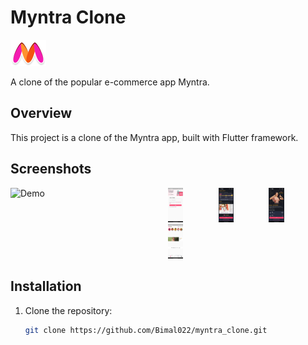 # Myntra Clone

![Myntra Clone Logo](assets/myntraLogo.png)

A clone of the popular e-commerce app Myntra.

## Overview

This project is a clone of the Myntra app, built with Flutter framework.

<h2>Screenshots</h2>

<div style="display: flex; flex-wrap: wrap;">
  <div style="flex: 3; max-width: 200; margin-right: 10px;">
    <img src="assets/ScreenShots/Myntra Demo.gif" alt="Demo" width="50%">
  </div>
<div style="flex: 1; max-width: 100%;">
<div style="flex: 1; max-width: 200;">
    <img src="assets/ScreenShots/ss3.jpg" alt="Screenshot 3" width="30%">
  </div>
    <img src="assets/ScreenShots/homescreen.jpg" alt="Screenshot 1" width="30%">
  </div>
  <div style="flex: 1; max-width: 200;">
    <img src="assets/ScreenShots/ss1.jpg" alt="Screenshot 1" width="30%">
  </div>

  <div style="flex: 1; max-width: 200; margin-right: 10px;">
    <img src="assets/ScreenShots/ss2.jpg" alt="Screenshot 2" width="30%">
  </div>
</div>

## Installation

1. Clone the repository:

   ```bash
   git clone https://github.com/Bimal022/myntra_clone.git

